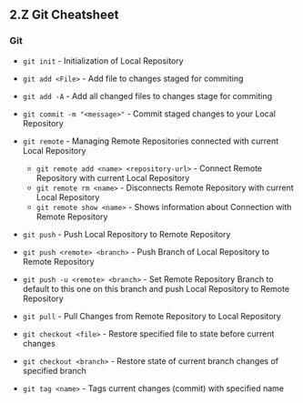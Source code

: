 ## 2.Z Git Cheatsheet

### Git
* `git init` - Initialization of Local Repository
* `git add <File>` - Add file to changes staged for commiting
* `git add -A` - Add all changed files to changes stage for commiting
* `git commit -m "<message>"` - Commit staged changes to your Local Repository
* `git remote` - Managing Remote Repositories connected with current Local Repository
    
    * `git remote add <name> <repository-url>` - Connect Remote Repository with current Local Repository
    * `git remote rm <name>` - Disconnects Remote Repository with current Local Repository
    * `git remote show <name>` - Shows information about Connection with Remote Repository

* `git push` - Push Local Repository to Remote Repository
* `git push <remote> <branch>` - Push Branch of Local Repository to Remote Repository
* `git push -u <remote> <branch>` - Set Remote Repository Branch to default to this one on this branch and push Local Repository to Remote Repository
* `git pull` - Pull Changes from Remote Repository to Local Repository
* `git checkout <file>` - Restore specified file to state before current changes
* `git checkout <branch>` - Restore state of current branch changes of specified branch
* `git tag <name>` - Tags current changes (commit) with specified name
